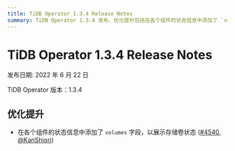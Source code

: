 ```yaml
---
title: TiDB Operator 1.3.4 Release Notes
summary: TiDB Operator 1.3.4 发布，优化提升包括在各个组件的状态信息中添加了 `volumes` 字段，以展示存储卷状态。
---
```


# TiDB Operator 1.3.4 Release Notes

发布日期: 2022 年 6 月 22 日

TiDB Operator 版本：1.3.4

## 优化提升

- 在各个组件的状态信息中添加了 `volumes` 字段，以展示存储卷状态 ([#4540](https://github.com/pingcap/tidb-operator/pull/4540), [@KanShiori](https://github.com/KanShiori))
